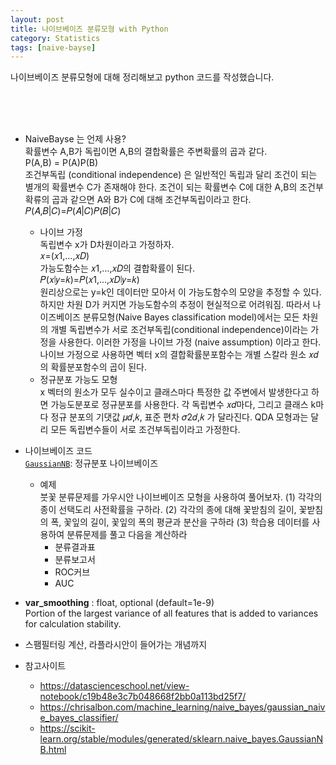 ```yaml
---
layout: post
title: 나이브베이즈 분류모형 with Python
category: Statistics
tags: [naive-bayse]
---
```


나이브베이즈 분류모형에 대해 정리해보고 python 코드를 작성했습니다.


<br><br><br>

- NaiveBayse 는 언제 사용?  
  확률변수 A,B가 독립이면 A,B의 결합확률은 주변확률의 곱과 같다.  
    P(A,B) = P(A)P(B)  
  조건부독립 (conditional independence) 은 일반적인 독립과 달리 조건이 되는 별개의 확률변수 C가 존재해야 한다. 조건이 되는 확률변수 C에 대한 A,B의 조건부확류의 곱과 같으면 A와 B가 C에 대해 조건부독립이라고 한다.    
    𝑃(𝐴,𝐵|𝐶)=𝑃(𝐴|𝐶)𝑃(𝐵|𝐶)  
  
  - 나이브 가정  
    독립변수 x가 D차원이라고 가정하자.  
  		𝑥=(𝑥1,…,𝑥𝐷)  
    가능도함수는 𝑥1,…,𝑥𝐷의 결합확률이 된다.  
    		𝑃(𝑥∣𝑦=𝑘)=𝑃(𝑥1,…,𝑥𝐷∣𝑦=𝑘)  
    원리상으로는 y=k인 데이터만 모아서 이 가능도함수의 모양을 추정할 수 있다. 하지만 차원 D가 커지면 가능도함수의 추정이 현실적으로 어려워짐. 따라서 나이즈베이즈 분류모형(Naive Bayes classification model)에서는 모든 차원의 개별 독립변수가 서로 조건부독립(conditional independence)이라는 가정을 사용한다. 이러한 가정을 나이브 가정 (naive assumption) 이라고 한다. 나이브 가정으로 사용하면 벡터 x의 결합확률분포함수는 개별 스칼라 원소 𝑥𝑑의 확률분포함수의 곱이 된다.  
  - 정규분포 가능도 모형  
    x 벡터의 원소가 모두 실수이고 클래스마다 특정한 값 주변에서 발생한다고 하면 가능도분포로 정규분포를 사용한다. 각 독립변수 𝑥𝑑마다, 그리고 클래스 k마다 정규 분포의 기댓값 𝜇𝑑,𝑘, 표준 편차 𝜎2𝑑,𝑘 가 달라진다. QDA 모형과는 달리 모든 독립변수들이 서로 조건부독립이라고 가정한다.
  
- 나이브베이즈 코드  
[`GaussianNB`](http://scikit-learn.org/stable/modules/generated/sklearn.naive_bayes.GaussianNB.html): 정규분포 나이브베이즈
  
  - 예제  
    붓꽃 분류문제를 가우시안 나이브베이즈 모형을 사용하여 풀어보자.
    (1) 각각의 종이 선택도리 사전확률을 구하라.
    (2) 각각의 종에 대해 꽃받침의 길이, 꽃받침의 폭, 꽃잎의 길이, 꽃잎의 폭의 평균과 분산을 구하라
    (3) 학습용 데이터를 사용하여 분류문제를 풀고 다음을 계산하라
    - 분류결과표
    - 분류보고서
    - ROC커브
    - AUC  
      
  
- **var_smoothing** : float, optional (default=1e-9)  
  Portion of the largest variance of all features that is added to variances for calculation stability.
 
- 스팸필터링 계산, 라플라시안이 들어가는 개념까지
  
- 참고사이트
    - https://datascienceschool.net/view-notebook/c19b48e3c7b048668f2bb0a113bd25f7/
    - https://chrisalbon.com/machine_learning/naive_bayes/gaussian_naive_bayes_classifier/
    - https://scikit-learn.org/stable/modules/generated/sklearn.naive_bayes.GaussianNB.html